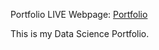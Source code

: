 Portfolio LIVE Webpage: [Portfolio](https://romualddemsong.github.io/Portfolio/)


This is my Data Science Portfolio.

